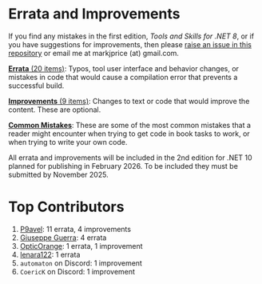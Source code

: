 # Errata and Improvements

If you find any mistakes in the first edition, *Tools and Skills for .NET 8*, or if you have suggestions for improvements, then please [raise an issue in this repository](https://github.com/markjprice/tools-skills-net8/issues) or email me at markjprice (at) gmail.com.

[**Errata** (20 items)](errata.md): Typos, tool user interface and behavior changes, or mistakes in code that would cause a compilation error that prevents a successful build.

[**Improvements** (9 items)](improvements.md): Changes to text or code that would improve the content. These are optional.

[**Common Mistakes**](https://github.com/markjprice/markjprice/blob/main/articles/common-mistakes.md): These are some of the most common mistakes that a reader might encounter when trying to get code in book tasks to work, or when trying to write your own code. 

All errata and improvements will be included in the 2nd edition for .NET 10 planned for publishing in February 2026. To be included they must be submitted by November 2025.

# Top Contributors

1. [P9avel](https://github.com/P9avel): 11 errata, 4 improvements
2. [Giuseppe Guerra](https://github.com/giuseppe-guerra): 4 errata
3. [OpticOrange](https://github.com/OpticOrange): 1 errata, 1 improvement
4. [lenara122](https://github.com/lenara122): 1 errata
5. `automaton` on Discord: 1 improvement
6. `CoericK` on Discord: 1 improvement
